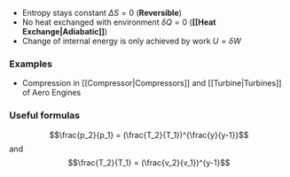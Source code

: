 
- Entropy stays constant $ΔS = 0$ (__Reversible__)
- No heat exchanged with environment $δQ = 0$ (__[[Heat Exchange|Adiabatic]]__)
- Change of internal energy is only achieved by work $U = δW$

### Examples
- Compression in [[Compressor|Compressors]] and [[Turbine|Turbines]] of Aero Engines

### Useful formulas
$$\frac{p_2}{p_1} = (\frac{T_2}{T_1})^{\frac{y}{y-1}}$$ and
$$\frac{T_2}{T_1} = (\frac{v_2}{v_1})^{y-1}$$

